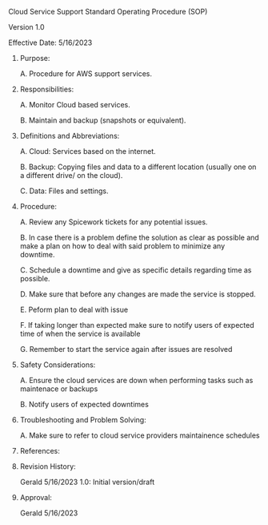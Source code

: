 Cloud Service Support Standard Operating Procedure (SOP)

Version 1.0

Effective Date: 5/16/2023

1. Purpose:

   A. Procedure for AWS support services.

2. Responsibilities:

   A. Monitor Cloud based services.
   
   B. Maintain and backup (snapshots or equivalent).
   
3. Definitions and Abbreviations:

   A. Cloud: Services based on the internet.
   
   B. Backup: Copying files and data to a different location (usually one on a different drive/ on the cloud).
   
   C. Data: Files and settings.
   
4. Procedure:

   A. Review any Spicework tickets for any potential issues.
   
   B. In case there is a problem define the solution as clear as possible and make a plan on how to deal with said problem to minimize any downtime.
   
   C. Schedule a downtime and give as specific details regarding time as possible.
   
   D. Make sure that before any changes are made the service is stopped.
   
   E. Peform plan to deal with issue
   
   F. If taking longer than expected make sure to notify users of expected time of when the service is available
   
   G. Remember to start the service again after issues are resolved
   
5. Safety Considerations:

   A. Ensure the cloud services are down when performing tasks such as maintenace or backups
   
   B. Notify users of expected downtimes

6. Troubleshooting and Problem Solving:

   A. Make sure to refer to cloud service providers maintainence schedules 

7. References:

8. Revision History:

   Gerald 5/16/2023 1.0: Initial version/draft

9. Approval:

   Gerald 5/16/2023
   
